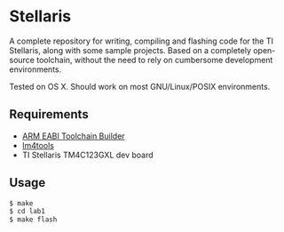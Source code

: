 # Stellaris

A complete repository for writing, compiling and flashing code for the TI Stellaris, along with some sample projects. Based on a completely open-source toolchain, without the need to rely on cumbersome development environments.

Tested on OS X. Should work on most GNU/Linux/POSIX environments.

## Requirements

 - [ARM EABI Toolchain Builder](https://github.com/jsnyder/arm-eabi-toolchain)
 - [lm4tools](https://github.com/utzig/lm4tools)
 - TI Stellaris TM4C123GXL dev board


## Usage

```bash
$ make
$ cd lab1
$ make flash
```
